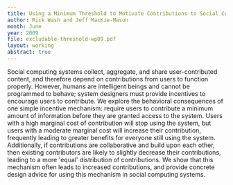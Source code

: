 ```yaml
---
title: Using a Minimum Threshold to Motivate Contributions to Social Computing
author: Rick Wash and Jeff MacKie-Mason
month: June
year: 2009
file: excludable-threshold-wp09.pdf
layout: working
abstract: true
---
```


Social computing systems collect, aggregate, and share user-contributed content, and therefore depend on contributions
from users to function properly. However, humans are intelligent beings and cannot be programmed to behave; system
designers must provide incentives to encourage users to contribute. We explore the behavioral consequences of one simple
incentive mechanism: require users to contribute a minimum amount of information before they are granted access to the
system. Users with a high marginal cost of contribution will stop using the system, but users with a moderate marginal
cost will increase their contribution, frequently leading to greater benefits for everyone still using the system.
Additionally, if contributions are collaborative and build upon each other, then existing contributors are likely to
slightly decrease their contributions, leading to a more 'equal' distribution of contributions. We show that this
mechanism often leads to increased contributions, and provide concrete design advice for using this mechanism in social
computing systems.
